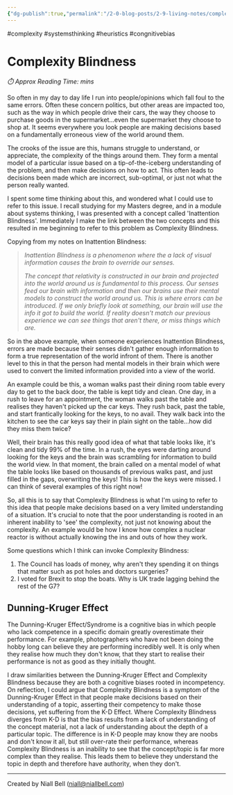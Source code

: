 ```yaml
---
{"dg-publish":true,"permalink":"/2-0-blog-posts/2-9-living-notes/complexity-blindness/","title":"Complexity Blindness","hide":true,"noteIcon":"","created":"2024-12-13T15:31:40.000+00:00","updated":"2024-12-19T23:54:11.000+00:00"}
---
```


#complexity #systemsthinking #heuristics #congnitivebias
# Complexity Blindness
<p id="reading-time" style="font-style: italic;">⏱️ Approx Reading Time:  <span id="inserted-text"></span> mins</p>
So often in my day to day life I run into people/opinions which fall foul to the same errors. Often these concern politics, but other areas are impacted too, such as the way in which people drive their cars, the way they choose to purchase goods in the supermarket...even the supermarket they choose to shop at. It seems everywhere you look people are making decisions based on a fundamentally erroneous view of the world around them.

The crooks of the issue are this, humans struggle to understand, or appreciate, the complexity of the things around them. They form a mental model of a particular issue based on a tip-of-the-iceberg understanding of the problem, and then make decisions on how to act. This often leads to decisions been made which are incorrect, sub-optimal, or just not what the person really wanted.

I spent some time thinking about this, and wondered what I could use to refer to this issue. I recall studying for my Masters degree, and in a module about systems thinking, I was presented with a concept called 'Inattention Blindness'. Immediately I make the link between the two concepts and this resulted in me beginning to refer to this problem as Complexity Blindness.

Copying from my notes on Inattention Blindness:

> *Inattention Blindness is a phenomenon where the a lack of visual information causes the brain to override our senses.*
> 
> *The concept that relativity is constructed in our brain and projected into the world around us is fundamental to this process. Our senses feed our brain with information and then our brains use their mental models to construct the world around us. This is where errors can be introduced. If we only briefly look at something, our brain will use the info it got to build the world. If reality doesn't match our previous experience we can see things that aren't there, or miss things which are.*

So in the above example, when someone experiences Inattention Blindness, errors are made because their senses didn't gather enough information to form a true representation of the world infront of them. There is another level to this in that the person had mental models in their brain which were used to convert the limited information provided into a view of the world.

An example could be this, a woman walks past their dining room table every day to get to the back door, the table is kept tidy and clean. One day, in a rush to leave for an appointment, the woman walks past the table and realises they haven't picked up the car keys. They rush back, past the table, and start frantically looking for the keys, to no avail. They walk back into the kitchen to see the car keys say their in plain sight on the table...how did they miss them twice?

Well, their brain has this really good idea of what that table looks like, it's clean and tidy 99% of the time. In a rush, the eyes were darting around looking for the keys and the brain was scrambling for information to build the world view. In that moment, the brain called on a mental model of what the table looks like based on thousands of previous walks past, and just filled in the gaps, overwriting the keys! This is how the keys were missed. I can think of several examples of this right now!

So, all this is to say that Complexity Blindness is what I'm using to refer to this idea that people make decisions based on a very limited understanding of a situation. It's crucial to note that the poor understanding is rooted in an inherent inability to 'see' the complexity, not just not knowing about the complexity. An example would be how I know how complex a nuclear reactor is without actually knowing the ins and outs of how they work.

Some questions which I think can invoke Complexity Blindness:

1. The Council has loads of money, why aren't they spending it on things that matter such as pot holes and doctors surgeries?
2. I voted for Brexit to stop the boats. Why is UK trade lagging behind the rest of the G7?

## Dunning-Kruger Effect

The Dunning-Kruger Effect/Syndrome is a cognitive bias in which people who lack competence in a specific domain greatly overestimate their performance. For example, photographers who have not been doing the hobby long can believe they are performing incredibly well. It is only when they realise how much they don't know, that they start to realise their performance is not as good as they initially thought.

I draw similarities between the Dunning-Kruger Effect and Complexity Blindness because they are both a cognitive biases rooted in incompetency. On reflection, I could argue that Complexity Blindness is a symptom of the Dunning-Kruger Effect in that people make decisions based on their understanding of a topic, asserting their competency to make those decisions, yet suffering from the K-D Effect. Where Complexity Blindness diverges from K-D is that the bias results from a lack of understanding of the concept material, not a lack of understanding about the depth of a particular topic. The difference is in K-D people may know they are noobs and don't know it all, but still over-rate their performance, whereas Complexity Blindness is an inability to see that the concept/topic is far more complex than they realise. This leads them to believe they understand the topic in depth and therefore have authority, when they don't.


---
Created by Niall Bell (niall@niallbell.com)